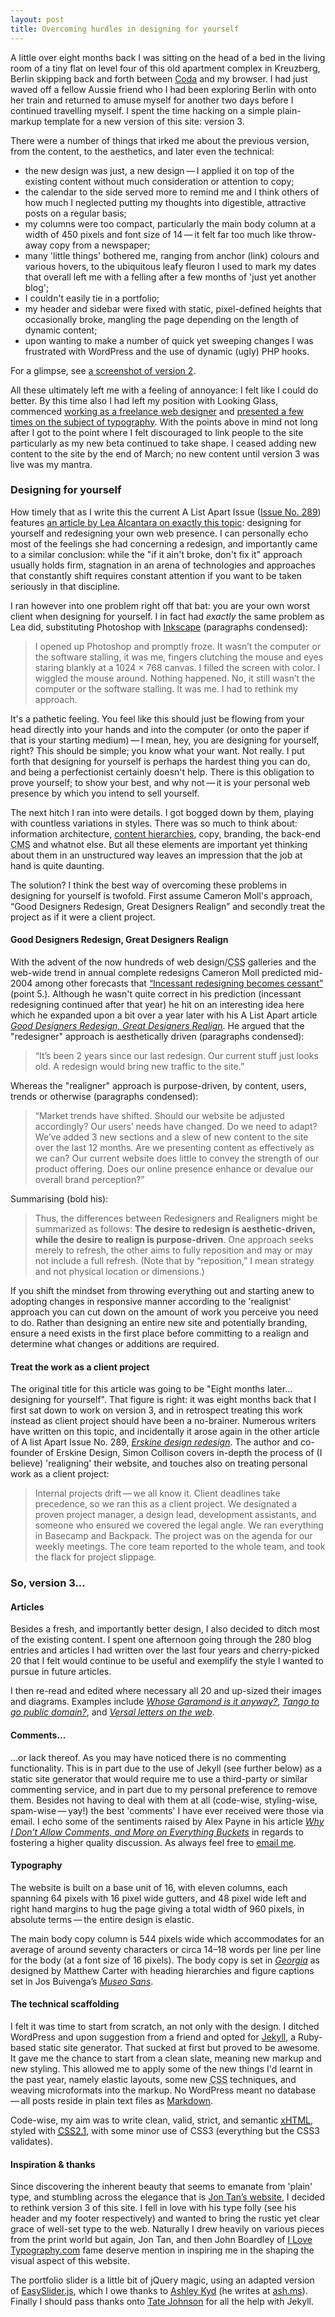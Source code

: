 ```yaml
---
layout: post
title: Overcoming hurdles in designing for yourself 
---
```


A little over eight months back I was sitting on the head of a bed in the living room of a tiny flat on level four of this old apartment complex in Kreuzberg, Berlin skipping back and forth between <a href="http://www.panic.com/coda/" title="Panic&rsquo;s Coda web development IDE">Coda</a> and my browser. I had just waved off a fellow Aussie friend who I had been exploring Berlin with onto her train and returned to amuse myself for another two days before I continued travelling myself. I spent the time hacking on a simple plain-markup template for a new version of this site: version 3.

There were a number of things that irked me about the previous version, from the content, to the aesthetics, and later even the technical:
* the new design was just, a new design&thinsp;&mdash;&thinsp;I applied it on top of the existing content without much consideration or attention to copy; 
* the calendar to the side served more to remind me and I think others of how much I neglected putting my thoughts into digestible, attractive posts on a regular basis;
* my columns were too compact, particularly the main body column at a width of 450 pixels and font size of 14&thinsp;&mdash;&thinsp;it felt far too much like throw-away copy from a newspaper;
* many 'little things' bothered me, ranging from anchor (link) colours and various hovers, to the ubiquitous leafy fleuron I used to mark my dates that overall left me with a felling after a few months of 'just yet another blog';
* I couldn't easily tie in a portfolio;
* my header and sidebar were fixed with static, pixel-defined heights that occasionally broke, mangling the page depending on the length of dynamic content;
* upon wanting to make a number of quick yet sweeping changes I was frustrated with WordPress and the use of dynamic (ugly) <span class="caps">PHP</span> hooks.

<p class="note">For a glimpse, see <a href="/files/images/klepas-v2.png" title="A scaled, cropped screenshot of klepas.org v2">a screenshot of version 2</a>.</p>

<span class="calloutRight">All these ultimately left me with a feeling of annoyance: I felt like I could do better.</span>
By this time also I had left my position with Looking Glass, commenced <a href="/about.html#work" title="My work, from the About section">working as a freelance web designer</a> and <a href="http://www.slideshare.net/klepas/beautiful-web-typography-5" title="Beautiful Web Typography&thinsp;&mdash;&thinsp;version 5 (updated to the most recent version)">presented a few times on the subject of typography</a>. With the points above in mind not long after I got to the point where I felt discouraged to link people to the site particularly as my new beta continued to take shape. I ceased adding new content to the site by the end of March; no new content until version 3 was live was my mantra.

### Designing for yourself
How timely that as I write this the current A List Apart Issue (<a href="http://www.alistapart.com/issues/289" title="A List Apart Issue No. 289">Issue No. 289</a>) features <a href="http://www.alistapart.com/articles/redesigning-your-own-site/" title="A List Apart: Redesigning your own site">an article by Lea Alcantara on exactly this topic</a>: designing for yourself and redesigning your own web presence. I can personally echo most of the feelings she had concerning a redesign, and importantly came to a similar conclusion: while the "if it ain't broke, don't fix it" approach usually holds firm, stagnation in an arena of technologies and approaches that constantly shift requires constant attention if you want to be taken seriously in that discipline.

I ran however into one problem right off that bat: you are your own worst client when designing for yourself. I in fact had <em>exactly</em> the same problem as Lea did, substituting Photoshop with <a href="http://inkscape.org" title="Inkscape: a free vector graphics illustrator">Inkscape</a> (paragraphs condensed):

<blockquote cite="Lea Alcantara">
    <p>I opened up Photoshop and promptly froze. It wasn&rsquo;t the computer or the software stalling, it was me, fingers clutching the mouse and eyes staring blankly at a 1024 &times; 768 canvas. I filled the screen with color. I wiggled the mouse around. Nothing happened. No, it still wasn&rsquo;t the computer or the software stalling. It was me. I had to rethink my approach.</p>
</blockquote>

It's a pathetic feeling. You feel like this should just be flowing from your head directly into your hands and into the computer (or onto the paper if that is your starting medium)&thinsp;&mdash;&thinsp;I mean, hey, you are designing for yourself, right? This should be simple; you know what your want. Not really. I put forth that designing for yourself is perhaps the hardest thing you can do, and being a perfectionist certainly doesn't help. There is this obligation to prove yourself; to show your best, and why not&thinsp;&mdash;&thinsp;it is your personal web presence by which you intend to sell yourself.

The next hitch I ran into were details. I got bogged down by them, playing with countless variations in styles. There was so much to think about: information architecture, <a href="/give-content-context/#notebook" title="klepas.org: Give content context">content hierarchies</a>, copy, branding, the back-end <acronym title="Content Management System">CMS</acronym> and whatnot else. But all these elements are important yet thinking about them in an unstructured way leaves an impression that the job at hand is quite daunting.

The solution? I think the best way of overcoming these problems in designing for yourself is twofold. First assume Cameron Moll's approach, &ldquo;Good Designers Redesign, Great Designers Realign&rdquo; and secondly treat the project as if it were a client project.

#### Good Designers Redesign, Great Designers Realign

With the advent of the now hundreds of web design/<acronym title="Cascading Style Sheets">CSS</acronym> galleries and the web-wide trend in annual complete redesigns Cameron Moll predicted mid-2004 among other forecasts that <a href="http://www.cameronmoll.com/archives/000031.html" title="Five for Six: Bold predictions for the savvy designer">&ldquo;Incessant redesigning becomes cessant&rdquo;</a> (point 5.). Although he wasn't quite correct in his prediction (incessant redesigning continued after that year) he hit on an interesting idea here which he expanded upon a bit over a year later with his A List Apart article <a href="http://www.alistapart.com/articles/redesignrealign" title="A List Apart Issue No. 206: Good Designers Redesign, Great Designers Realign"><em>Good Designers Redesign, Great Designers Realign</em></a>. He argued that the "redesigner" approach is aesthetically driven (paragraphs condensed):

<blockquote>
    <p>&ldquo;It&rsquo;s been 2 years since our last redesign. Our current stuff just looks old. A redesign would bring new traffic to the site.&rdquo;</p>
</blockquote>

Whereas the "realigner" approach is purpose-driven, by content, users, trends or otherwise (paragraphs condensed):

<blockquote>
    <p>&ldquo;Market trends have shifted. Should our website be adjusted accordingly? Our users&rsquo; needs have changed. Do we need to adapt? We&rsquo;ve added 3 new sections and a slew of new content to the site over the last 12 months. Are we presenting content as effectively as we can? Our current website does little to convey the strength of our product offering. Does our online presence enhance or devalue our overall brand perception?&rdquo;</p>
</blockquote>

Summarising (bold his):

<blockquote cite="Cameron Moll">
    <p>Thus, the differences between Redesigners and Realigners might be summarized as follows: <strong>The desire to redesign is aesthetic-driven, while the desire to realign is purpose-driven</strong>. One approach seeks merely to refresh, the other aims to fully reposition and may or may not include a full refresh. (Note that by &ldquo;reposition,&rdquo; I mean strategy and not physical location or dimensions.)</p>
</blockquote>

If you shift the mindset from throwing everything out and starting anew to adopting changes in responsive manner according to the 'realignist' approach you can cut down on the amount of work you perceive you need to do. Rather than designing an entire new site and potentially branding, ensure a need exists in the first place before committing to a realign and determine what changes or additions are required.

#### Treat the work as a client project

The original title for this article was going to be "Eight months later... designing for yourself". That figure is right: it was eight months back that I first sat down to work on version 3, and in retrospect treating this work instead as client project should have been a no-brainer. Numerous writers have written on this topic, and incidentally it arose again in the other article of A list Apart Issue No. 289, <a href="http://www.alistapart.com/articles/erskine-design-redesign/" title="A List Apart Issue No. 289: Erskine design redesign"><em>Erskine design redesign</em></a>. The author and co-founder of Erskine Design, Simon Collison covers in-depth the process of (I believe) 'realigning' their website, and touches also on treating personal work as a client project:

<blockquote cite="Simon Collison">
    <p>Internal projects drift&thinsp;&mdash;&thinsp;we all know it. Client deadlines take precedence, so we ran this as a client project. We designated a proven project manager, a design lead, development assistants, and someone who ensured we covered the legal angle. We ran everything in Basecamp and Backpack. The project was on the agenda for our weekly meetings. The core team reported to the whole team, and took the flack for project slippage.</p>
</blockquote>


### So, version 3...

#### Articles
Besides a fresh, and importantly better design, I also decided to ditch most of the existing content. I spent one afternoon going through the 280 blog entries and articles I had written over the last four years and cherry-picked 20 that I felt would continue to be useful and exemplify the style I wanted to pursue in future articles.

I then re-read and edited where necessary all 20 and up-sized their images and diagrams. Examples include <a href="/whose-garamond-is-it-anyway/#notebook" title="klepas.org: Whose Garamond is it anyway?"><em>Whose Garamond is it anyway?</em></a>, <a href="/tango-public-domain/#notebook" title="klepas.org: Tango to go public domain?"><em>Tango to go public domain?</em></a>, and <a href="/versal-letters-on-the-web/#notebook" title="klepas.org: Versal letters on the web"><em>Versal letters on the web</em></a>.

#### Comments...

...or lack thereof. As you may have noticed there is no commenting functionality. This is in part due to the use of Jekyll (see further below) as a static site generator that would require me to use a third-party or similar commenting service, and in part due to my personal preference to remove them. Besides not having to deal with them at all (code-wise, styling-wise, spam-wise&thinsp;&mdash;&thinsp;yay!) the best 'comments' I have ever received were those via email. I echo some of the sentiments raised by Alex Payne in his article <a href="http://al3x.net/2009/02/24/why-no-comments-more-everything-buckets.html" title="al3x.net: Why I Don&rsquo;t Allow Comments, and More on Everything Buckets"><em>Why I Don&rsquo;t Allow Comments, and More on Everything Buckets</em></a> in regards to fostering a higher quality discussion. As always feel free to <a href="mailto:klepas@klepas.org" title="Email Simon Pascal Klein">email me</a>.

#### Typography
The website is built on a base unit of 16, with eleven columns, each spanning 64 pixels with 16 pixel wide gutters, and 48 pixel wide left and right hand margins to hug the page giving a total width of 960 pixels, in absolute terms&thinsp;&mdash;&thinsp;the entire design is elastic.

The main body copy column is 544 pixels wide which accommodates for an average of around seventy characters or circa 14&ndash;18 words per line per line for the body (at a font size of 16 pixels). The body copy is set in <a href="http://en.wikipedia.org/wiki/Georgia_%28typeface%29" title="Wikipedia (EN): Georgia typeface"><em>Georgia</em></a> as designed by Matthew Carter with heading hierarchies and figure captions set in Jos Buivenga&rsquo;s <a href="http://www.josbuivenga.demon.nl/museosans.html" title="Museo Sans&thinsp;&mdash;&thinsp;a [free] font from exljbris Font Foundry"><em>Museo Sans</em></a>.

#### The technical scaffolding
I felt it was time to start from scratch, an not only with the design. I ditched WordPress and upon suggestion from a friend and opted for <a href="http://github.com/mojombo/jekyll/tree/master" title="Jekyll on GitHub.com">Jekyll</a>, a Ruby-based static site generator. That sucked at first but proved to be awesome. It gave me the chance to start from a clean slate, meaning new markup and new styling. This allowed me to apply some of the new things I'd learnt in the past year, namely elastic layouts, some new <acronym title="Cascading Style Sheets">CSS</acronym> techniques, and weaving microformats into the markup. No WordPress meant no database&thinsp;&mdash;&thinsp;all posts reside in plain text files as <a href="http://daringfireball.net/projects/markdown/" title="Markdown &lsquo;markup&rsquo;">Markdown</a>.

Code-wise, my aim was to write clean, valid, strict, and seman­tic <a rel="external" href="http://validator.w3.org/check?uri=referer"><acronym title="eXtensible Hyper Text Markup Language"><acronym title="eXtensivel HyperText Markup Language">xHTML</acronym></acronym></a>, styled with <a rel="external" href="http://jigsaw.w3.org/css-validator/check/referer"><acronym title="Cascading Style Sheets"><acronym  title="Cascading Style Sheets">CSS2.1</acronym></acronym></a>, with some minor use of <abbr>CSS3</abbr> (everything but the <abbr>CSS3</abbr> validates).

<h4>Inspiration <span class="amp">&amp;</span> thanks</h4>
Since discovering the inherent beauty that seems to emanate from 'plain' type, and stumbling across the elegance that is <a href="http://jontangerine.com" title="Jon Tan&rsquo;s elegant website">Jon Tan&rsquo;s website</a>, I decided to rethink version 3 of this site. I fell in love with his type folly (see his header and my footer respectively) and wanted to bring the rustic yet clear grace of well-set type to the web. Naturally I drew heavily on various pieces from the print world but again, Jon Tan, and then John Boardley of <a href="http://ilovetypography.com" title="I Love Typography.com!">I Love Typography.com</a> fame deserve mention in inspiring me in the shaping the visual aspect of this website.

The portfolio slider is a little bit of jQuery magic, using an adapted version of <a href="http://cssglobe.com/post/4004/easy-slider-15-the-easiest-jquery-plugin-for-sliding" title="CSS Globe article on EasySlider jQuery plugin">EasySlider.js</a>, which I owe thanks to <a href="http://kyd.com.au/" title="Ashley Kyd&rsquo;s web-card">Ashley Kyd</a> (he writes at <a href="http://ash.ms/" title="Ashley Kyf&rsquo;s blog">ash.ms</a>). Finally I should pass thanks onto <a href="http://tatey.com" title="Tate Johnson&rsquo;">Tate Johnson</a> for all the help with Jekyll.